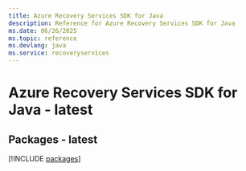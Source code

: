 ```yaml
---
title: Azure Recovery Services SDK for Java
description: Reference for Azure Recovery Services SDK for Java
ms.date: 06/26/2025
ms.topic: reference
ms.devlang: java
ms.service: recoveryservices
---
```

# Azure Recovery Services SDK for Java - latest
## Packages - latest
[!INCLUDE [packages](recovery-services-index.md)]